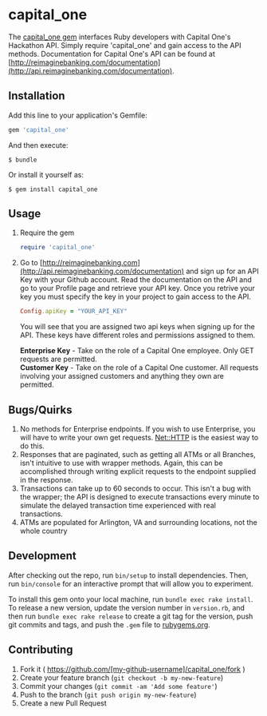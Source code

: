 # capital_one

The [capital_one gem](http://https://rubygems.org/gems/capital_one) interfaces Ruby developers with Capital One's Hackathon API.  Simply require 'capital_one' and gain access to the API methods.  Documentation for Capital One's API can be found at [http://reimaginebanking.com/documentation](http://api.reimaginebanking.com/documentation).

## Installation

Add this line to your application's Gemfile:

```ruby
gem 'capital_one'
```

And then execute:

    $ bundle

Or install it yourself as:

    $ gem install capital_one

## Usage

1. Require the gem  

	````ruby
	require 'capital_one'
	````

2. Go to [http://reimaginebanking.com](http://api.reimaginebanking.com/documentation) and sign up for an API Key with your Github account.  Read the documentation on the API and go to your Profile page and retrieve your API key.  Once you retrive your key you must specify the key in your project to gain access to the API.  

	````ruby
	Config.apiKey = "YOUR_API_KEY"
	````
	
	You will see that you are assigned two api keys when signing up for the API.  These keys have different roles and permissions assigned to them.
	
	**Enterprise Key** - Take on the role of a Capital One employee. Only GET requests are permitted.  
	**Customer Key** - Take on the role of a Capital One customer. All requests involving your assigned customers and anything they own are permitted.

## Bugs/Quirks
1. No methods for Enterprise endpoints.  If you wish to use Enterprise, you will have to write your own get requests.  [Net::HTTP](http://ruby-doc.org/stdlib-2.2.3/libdoc/net/http/rdoc/Net/HTTP.html) is the easiest way to do this.
2. Responses that are paginated, such as getting all ATMs or all Branches, isn't intuitive to use with wrapper methods.  Again, this can be accomplished through writing explicit requests to the endpoint supplied in the response.
3. Transactions can take up to 60 seconds to occur.  This isn't a bug with the wrapper; the API is designed to execute transactions every minute to simulate the delayed transaction time experienced with real transactions.
4. ATMs are populated for Arlington, VA and surrounding locations, not the whole country

## Development

After checking out the repo, run `bin/setup` to install dependencies. Then, run `bin/console` for an interactive prompt that will allow you to experiment.

To install this gem onto your local machine, run `bundle exec rake install`. To release a new version, update the version number in `version.rb`, and then run `bundle exec rake release` to create a git tag for the version, push git commits and tags, and push the `.gem` file to [rubygems.org](https://rubygems.org).

## Contributing

1. Fork it ( https://github.com/[my-github-username]/capital_one/fork )
2. Create your feature branch (`git checkout -b my-new-feature`)
3. Commit your changes (`git commit -am 'Add some feature'`)
4. Push to the branch (`git push origin my-new-feature`)
5. Create a new Pull Request
